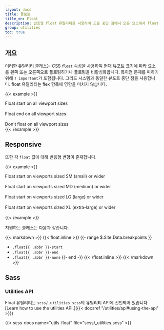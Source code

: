 ```yaml
---
layout: docs
title: 플로트
title_en: Float
description: 반응형 float 유틸리티를 사용하여 모든 중단 점에서 모든 요소에서 float을 전환합니다.
group: utilities
toc: true
---
```


## 개요

이러한 유틸리티 클래스는 [CSS `float` 속성](https://developer.mozilla.org/en-US/docs/Web/CSS/float)을 사용하여 현재 뷰포트 크기에 따라 요소를 왼쪽 또는 오른쪽으로 플로팅하거나 플로팅을 비활성화합니다. 특이점 문제를 피하기 위해 `! important`가 포함됩니다. 그리드 시스템과 동일한 뷰포트 중단 점을 사용합니다. float 유틸리티는 flex 항목에 영향을 미치지 않습니다.

{{< example >}}
<div class="float-start">Float start on all viewport sizes</div><br>
<div class="float-end">Float end on all viewport sizes</div><br>
<div class="float-none">Don't float on all viewport sizes</div>
{{< /example >}}

## Responsive

또한 각 `float` 값에 대해 반응형 변형이 존재합니다.

{{< example >}}
<div class="float-sm-start">Float start on viewports sized SM (small) or wider</div><br>
<div class="float-md-start">Float start on viewports sized MD (medium) or wider</div><br>
<div class="float-lg-start">Float start on viewports sized LG (large) or wider</div><br>
<div class="float-xl-start">Float start on viewports sized XL (extra-large) or wider</div><br>
{{< /example >}}

지원하는 클래스는 다음과 같습니다.

{{< markdown >}}
{{< float.inline >}}
{{- range $.Site.Data.breakpoints }}
- `.float{{ .abbr }}-start`
- `.float{{ .abbr }}-end`
- `.float{{ .abbr }}-none`
{{- end -}}
{{< /float.inline >}}
{{< /markdown >}}

## Sass

### Utilities API

Float 유틸리티는 `scss/_utilities.scss`의 유틸리티 API에 선언되어 있습니다. [Learn how to use the utilities API.]({{< docsref "/utilities/api#using-the-api" >}})

{{< scss-docs name="utils-float" file="scss/_utilities.scss" >}}
